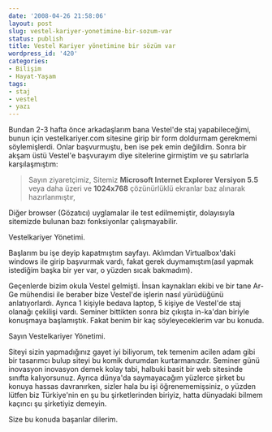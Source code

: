 ```yaml
---
date: '2008-04-26 21:58:06'
layout: post
slug: vestel-kariyer-yonetimine-bir-sozum-var
status: publish
title: Vestel Kariyer yönetimine bir sözüm var
wordpress_id: '420'
categories:
- Bilişim
- Hayat-Yaşam
tags:
- staj
- vestel
- yazı
---
```


Bundan 2-3 hafta önce arkadaşlarım bana Vestel'de staj yapabileceğimi, bunun için vestelkariyer.com sitesine girip bir form doldurmam gerekmemi söylemişlerdi. Onlar başvurmuştu, ben ise pek emin değildim. Sonra bir akşam üstü Vestel'e başvurayım diye sitelerine girmiştim ve şu  satırlarla karşılaşmıştım:


> Sayın ziyaretçimiz,
Sitemiz **Microsoft Internet Explorer Versiyon 5.5** veya daha üzeri ve **1024x768** çözünürlüklü ekranlar baz alınarak hazırlanmıştır,

Diğer browser (Gözatıcı) uyglamalar ile test edilmemiştir, dolayısıyla sitemizde bulunan bazı fonksiyonlar çalışmayabilir.

Vestelkariyer Yönetimi.


Başlarım bu işe deyip kapatmıştım sayfayı. Aklımdan Virtualbox'daki windows ile girip başvurmak vardı, fakat gerek duymamıştım(asıl yapmak istediğim başka bir yer var, o yüzden sıcak bakmadım).

Geçenlerde bizim okula Vestel gelmişti. İnsan kaynakları ekibi ve bir tane Ar-Ge mühendisi ile beraber bize Vestel'de işlerin nasıl yürüdüğünü anlatıyorlardı. Ayrıca 1 kişiyle bedava laptop, 5 kişiye de Vestel'de staj olanağı çekilişi vardı. Seminer bittikten sonra biz çıkışta in-ka'dan biriyle konuşmaya başlamıştık. Fakat benim bir kaç söyleyeceklerim var bu konuda.

Sayın Vestelkariyer Yönetimi.

Siteyi sizin yapmadığınız gayet iyi biliyorum, tek temenim acilen adam gibi bir tasarımcı bulup siteyi bu komik durumdan kurtarmanızdır. Seminer günü inovasyon inovasyon demek kolay tabi, halbuki basit bir web sitesinde sınıfta kalıyorsunuz. Ayrıca dünya'da saymayacağım yüzlerce şirket bu konuya hassas davranırken, sizler hala bu işi öğrenememişsiniz, o yüzden lütfen biz Türkiye'nin en şu bu şirketlerinden biriyiz, hatta dünyadaki bilmem kaçıncı şu şirketiyiz demeyin.

Size bu konuda başarılar dilerim.
